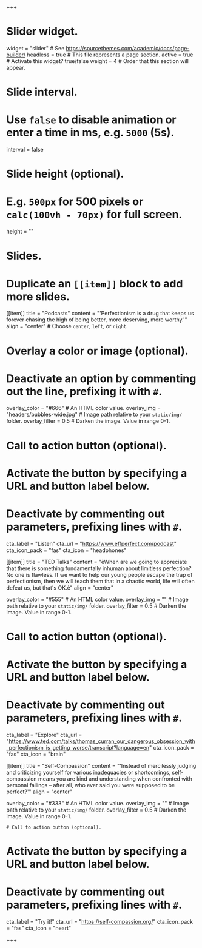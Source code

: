 +++
# Slider widget.
widget = "slider"  # See https://sourcethemes.com/academic/docs/page-builder/
headless = true  # This file represents a page section.
active = true  # Activate this widget? true/false
weight = 4  # Order that this section will appear.

# Slide interval.
# Use `false` to disable animation or enter a time in ms, e.g. `5000` (5s).
interval = false

# Slide height (optional).
# E.g. `500px` for 500 pixels or `calc(100vh - 70px)` for full screen.
height = ""

# Slides.
# Duplicate an `[[item]]` block to add more slides.
[[item]]
  title = "Podcasts"
  content = "'Perfectionism is a drug that keeps us forever chasing the high of being better, more deserving, more worthy.'"
  align = "center"  # Choose `center`, `left`, or `right`.

  # Overlay a color or image (optional).
  #   Deactivate an option by commenting out the line, prefixing it with `#`.
  overlay_color = "#666"  # An HTML color value.
  overlay_img = "headers/bubbles-wide.jpg"  # Image path relative to your `static/img/` folder.
  overlay_filter = 0.5  # Darken the image. Value in range 0-1.

  # Call to action button (optional).
  #   Activate the button by specifying a URL and button label below.
  #   Deactivate by commenting out parameters, prefixing lines with `#`.
  cta_label = "Listen"
  cta_url = "https://www.effperfect.com/podcast"
  cta_icon_pack = "fas"
  cta_icon = "headphones"

[[item]]
  title = "TED Talks"
  content = "èWhen are we going to appreciate that there is something fundamentally inhuman about limitless perfection? No one is flawless. If we want to help our young people escape the trap of perfectionism, then we will teach them that in a chaotic world, life will often defeat us, but that's OK.è"
  align = "center"

  overlay_color = "#555"  # An HTML color value.
  overlay_img = ""  # Image path relative to your `static/img/` folder.
  overlay_filter = 0.5  # Darken the image. Value in range 0-1.
  
  # Call to action button (optional).
  #   Activate the button by specifying a URL and button label below.
  #   Deactivate by commenting out parameters, prefixing lines with `#`.
  cta_label = "Explore"
  cta_url = "https://www.ted.com/talks/thomas_curran_our_dangerous_obsession_with_perfectionism_is_getting_worse/transcript?language=en"
  cta_icon_pack = "fas"
  cta_icon = "brain"

[[item]]
  title = "Self-Compassion"
  content = "'Instead of mercilessly judging and criticizing yourself for various inadequacies or shortcomings, self-compassion means you are kind and understanding when confronted with personal failings – after all, who ever said you were supposed to be perfect?'"
  align = "center"

  overlay_color = "#333"  # An HTML color value.
  overlay_img = ""  # Image path relative to your `static/img/` folder.
  overlay_filter = 0.5  # Darken the image. Value in range 0-1.
  
    # Call to action button (optional).
  #   Activate the button by specifying a URL and button label below.
  #   Deactivate by commenting out parameters, prefixing lines with `#`.
  cta_label = "Try it!"
  cta_url = "https://self-compassion.org/"
  cta_icon_pack = "fas"
  cta_icon = "heart"
  
+++
